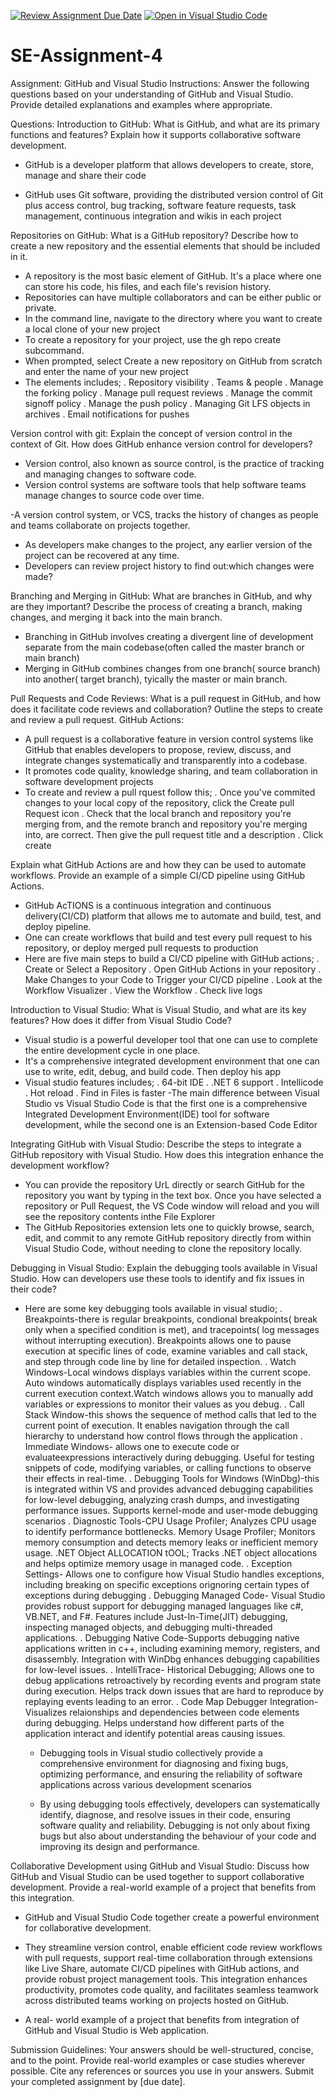 [![Review Assignment Due Date](https://classroom.github.com/assets/deadline-readme-button-22041afd0340ce965d47ae6ef1cefeee28c7c493a6346c4f15d667ab976d596c.svg)](https://classroom.github.com/a/GvXCZgfk)
[![Open in Visual Studio Code](https://classroom.github.com/assets/open-in-vscode-2e0aaae1b6195c2367325f4f02e2d04e9abb55f0b24a779b69b11b9e10269abc.svg)](https://classroom.github.com/online_ide?assignment_repo_id=15313793&assignment_repo_type=AssignmentRepo)
# SE-Assignment-4
Assignment: GitHub and Visual Studio
Instructions:
Answer the following questions based on your understanding of GitHub and Visual Studio. Provide detailed explanations and examples where appropriate.

Questions:
Introduction to GitHub:
What is GitHub, and what are its primary functions and features? Explain how it supports collaborative software development.

- GitHub is a developer platform that allows developers to create, store, manage and share their code

- GitHub uses Git software, providing the distributed version control of Git plus access control, bug tracking, software feature requests, task management, continuous integration and wikis in each project


Repositories on GitHub:
What is a GitHub repository? Describe how to create a new repository and the essential elements that should be included in it.

- A repository is the most basic element of GitHub. It's a place where one can store his code, his files, and each file's revision history.
- Repositories can have multiple collaborators and can be either public or private.
- In the command line, navigate to the directory where you want to create a local clone of your new 
project
- To create a repository for your project, use the gh repo create subcommand.
- When prompted, select Create a new repository on GitHub from scratch and enter the name of your new project
- The elements includes;
    . Repository visibility
    . Teams & people
    . Manage the forking policy
    . Manage pull request reviews
    . Manage the commit signoff policy
    . Manage the push policy
    . Managing Git LFS objects in archives
    . Email notifications for pushes


Version control with git:
Explain the concept of version control in the context of Git. How does GitHub enhance version control for developers?

- Version control, also known as source control, is the practice of tracking and managing changes to software code. 
- Version control systems are software tools that help software teams manage changes to source code 
over time.

-A version control system, or VCS, tracks the history of changes as people and teams collaborate on projects together.
- As developers make changes to the project, any earlier version of the project can be recovered at any time.
- Developers can review project history to find out:which changes were made?


Branching and Merging in GitHub:
What are branches in GitHub, and why are they important? Describe the process of creating a branch, making changes, and merging it back into the main branch.

- Branching in GitHub involves creating a divergent line of development separate from the main codebase(often called the master branch or main branch)
- Merging in GitHub combines changes from one branch( source branch) into another( target branch),
tyically the master or main branch.


Pull Requests and Code Reviews:
What is a pull request in GitHub, and how does it facilitate code reviews and collaboration? Outline the steps to create and review a pull request.
GitHub Actions:

- A pull request  is a collaborative feature in version control systems like GitHub that enables developers to propose, review, discuss, and integrate changes systematically and transparently into a codebase.
- It promotes code quality, knowledge sharing, and team collaboration in software development projects
- To create and review  a pull rquest follow this;
   . Once you've commited changes to your local copy of the repository, click the Create pull Request icon
   . Check that the local branch and repository you're merging from, and the remote branch and repository you're merging into, are correct. Then give the pull request title and a description
   . Click create


Explain what GitHub Actions are and how they can be used to automate workflows. Provide an example of a simple CI/CD pipeline using GitHub Actions.

- GitHub AcTIONS is a continuous integration and continuous delivery(CI/CD) platform that allows me to automate and build, test, and deploy pipeline. 
- One can create workflows that build and test every pull request to his repository, or deploy merged pull requests to production
- Here are five main steps to build a CI/CD pipeline with GitHub actions;
    . Create or Select a Repository
    . Open GitHub Actions in your repository
    . Make Changes to your Code to Trigger your CI/CD pipeline
    . Look at the Workflow Visualizer
    . View the Workflow
    . Check live logs


Introduction to Visual Studio:
What is Visual Studio, and what are its key features? How does it differ from Visual Studio Code?

- Visual studio is a powerful developer tool that one can use to complete the entire development cycle in one place.
- It's a comprehensive integrated development environment that one can use to write, edit, debug, and build code. Then deploy his app
- Visual studio features includes;
   . 64-bit IDE
   . .NET 6 support
   . Intellicode
   . Hot reload
   . Find in Files is faster
-The main difference between Visual Studio vs Visual Studio Code is that the first one is a comprehensive Integrated Development Environment(IDE) tool for software development, while the second one is an Extension-based Code Editor


Integrating GitHub with Visual Studio:
Describe the steps to integrate a GitHub repository with Visual Studio. How does this integration enhance the development workflow?

- You can provide the repository UrL directly or search GitHub for the repository you want by typing in the text box. Once you have selected a repository or Pull Request, the VS Code window will reload and you will see the repository contents inthe File Explorer
- The GitHub Repositories extension lets one to quickly browse, search, edit, and commit to any remote GitHub repository directly from within Visual Studio Code, without needing to clone the repository 
locally.


Debugging in Visual Studio:
Explain the debugging tools available in Visual Studio. How can developers use these tools to identify and fix issues in their code?

- Here are some key debugging tools available in visual studio;
   . Breakpoints-there is regular breakpoints, condional breakpoints( break only when a specified condition is met), and tracepoints( log messages without interrupting execution). Breakpoints allows one to pause execution at specific lines of code, examine variables and call stack, and step through code line by line for detailed inspection.
   . Watch Windows-Local windows displays variables within the current scope. Auto windows automatically displays variables used recently in the current execution context.Watch windows allows you to manually add variables or expressions to monitor their values as you debug.
   . Call Stack Window-this shows the sequence of method calls that led to the current point of execution. It enables navigation through the call hierarchy to understand how control flows through the application
   . Immediate Windows- allows one to execute code or evaluateexpressions interactively during debugging. Useful for testing snippets of code, modifying variables, or calling functions to observe their effects in real-time.
   . Debugging Tools for Windows (WinDbg)-this is integrated within VS and provides advanced debugging capabilities for low-level debugging, analyzing crash dumps, and investigating performance issues. Supports kernel-mode and user-mode debugging scenarios
   . Diagnostic Tools-CPU Usage Profiler; Analyzes CPU usage to identify performance bottlenecks. Memory Usage Profiler; Monitors memory consumption and detects memory leaks or inefficient memory usage. .NET Object ALLOCATION tOOL; Tracks .NET object allocations and helps optimize memory usage in managed code.
   . Exception Settings- Allows one to configure how Visual Studio handles exceptions, including breaking on specific exceptions orignoring certain types of exceptions during debugging
   . Debugging Managed Code- Visual Studio provides robust support for debugging managed languages like c#, VB.NET, and F#. Features include Just-In-Time(JIT) debugging, inspecting managed objects, and debugging multi-threaded applications.
   . Debugging Native Code-Supports debugging native applications written in c++, including examining memory, registers, and disassembly. Integration with WinDbg enhances debugging capabilities for low-level issues.
   . IntelliTrace- Historical Debugging; Allows one to debug applications retroactively by recording events and program state during execution. Helps track down issues that are hard to reproduce by replaying events leading to an error.
   . Code Map Debugger Integration- Visualizes relaionships and dependencies between code elements during debugging. Helps understand how different parts of the application interact and identify potential areas causing issues.

     - Debugging tools in Visual studio collectively provide a comprehensive environment for diagnosing and fixing bugs, optimizing performance, and ensuring the reliability of software applications across various development scenarios
  
     - By using debugging tools effectively,  developers can systematically identify, diagnose, and resolve issues in their code, ensuring software quality and reliability. Debugging is not only about fixing bugs but also about understanding the behaviour of your code and improving its design and performance.

Collaborative Development using GitHub and Visual Studio:
Discuss how GitHub and Visual Studio can be used together to support collaborative development. Provide a real-world example of a project that benefits from this integration.

- GitHub and Visual Studio Code together create a powerful environment for collaborative development. 
- They streamline version control, enable efficient code review workflows with pull requests, support real-time collaboration through extensions like Live Share, automate CI/CD pipelines with GitHub 
actions, and provide robust project management tools. This integration enhances productivity, promotes code quality, and facilitates seamless teamwork across distributed teams working on projects hosted on GitHub.

- A real- world example of a project that benefits from integration of GitHub and Visual Studio is
  Web application.

Submission Guidelines:
Your answers should be well-structured, concise, and to the point.
Provide real-world examples or case studies wherever possible.
Cite any references or sources you use in your answers.
Submit your completed assignment by [due date].
